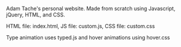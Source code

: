 Adam Tache's personal website. Made from scratch using Javascript, jQuery, HTML, and CSS.

HTML file: index.html, JS file: custom.js, CSS file: custom.css

Type animation uses typed.js and hover animations using hover.css